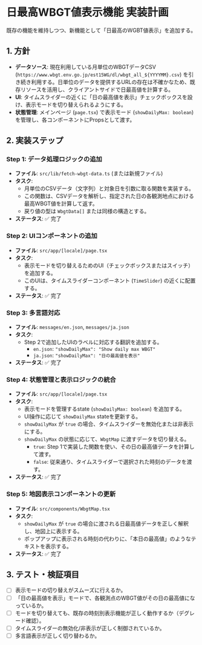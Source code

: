 # 日最高WBGT値表示機能 実装計画

既存の機能を維持しつつ、新機能として「日最高のWGBT値表示」を追加する。

## 1. 方針

- **データソース**: 現在利用している月単位のWBGTデータCSV (`https://www.wbgt.env.go.jp/est15WG/dl/wbgt_all_${YYYYMM}.csv`) を引き続き利用する。日単位のデータを提供するURLの存在は不確かなため、既存リソースを活用し、クライアントサイドで日最高値を計算する。
- **UI**: タイムスライダーの近くに「日の最高値を表示」チェックボックスを設け、表示モードを切り替えられるようにする。
- **状態管理**: メインページ (`page.tsx`) で表示モード (`showDailyMax: boolean`) を管理し、各コンポーネントにPropsとして渡す。

## 2. 実装ステップ

### Step 1: データ処理ロジックの追加

- **ファイル**: `src/lib/fetch-wbgt-data.ts` (または新規ファイル)
- **タスク**:
    - 月単位のCSVデータ（文字列）と対象日を引数に取る関数を実装する。
    - この関数は、CSVデータを解析し、指定された日の各観測地点における最高WBGT値を計算して返す。
    - 戻り値の型は `WbgtData[]` または同様の構造とする。
- **ステータス**: ✅ 完了

### Step 2: UIコンポーネントの追加

- **ファイル**: `src/app/[locale]/page.tsx`
- **タスク**:
    - 表示モードを切り替えるためのUI（チェックボックスまたはスイッチ）を追加する。
    - このUIは、タイムスライダーコンポーネント (`TimeSlider`) の近くに配置する。
- **ステータス**: ✅ 完了

### Step 3: 多言語対応

- **ファイル**: `messages/en.json`, `messages/ja.json`
- **タスク**:
    - Step 2で追加したUIのラベルに対応する翻訳を追加する。
        - `en.json`: `"showDailyMax": "Show daily max WBGT"`
        - `ja.json`: `"showDailyMax": "日の最高値を表示"`
- **ステータス**: ✅ 完了

### Step 4: 状態管理と表示ロジックの統合

- **ファイル**: `src/app/[locale]/page.tsx`
- **タスク**:
    - 表示モードを管理するstate (`showDailyMax: boolean`) を追加する。
    - UI操作に応じて `showDailyMax` stateを更新する。
    - `showDailyMax` が `true` の場合、タイムスライダーを無効化または非表示にする。
    - `showDailyMax` の状態に応じて、`WbgtMap` に渡すデータを切り替える。
        - `true`: Step 1で実装した関数を使い、その日の最高値データを計算して渡す。
        - `false`: 従来通り、タイムスライダーで選択された時刻のデータを渡す。
- **ステータス**: ✅ 完了

### Step 5: 地図表示コンポーネントの更新

- **ファイル**: `src/components/WbgtMap.tsx`
- **タスク**:
    - `showDailyMax` が `true` の場合に渡される日最高値データを正しく解釈し、地図上に表示する。
    - ポップアップに表示される時刻の代わりに、「本日の最高値」のようなテキストを表示する。
- **ステータス**: ✅ 完了

## 3. テスト・検証項目

- [ ] 表示モードの切り替えがスムーズに行えるか。
- [ ] 「日の最高値を表示」モードで、各観測点のWBGT値がその日の最高値になっているか。
- [ ] モードを切り替えても、既存の時刻別表示機能が正しく動作するか（デグレード確認）。
- [ ] タイムスライダーの無効化/非表示が正しく制御されているか。
- [ ] 多言語表示が正しく切り替わるか。
